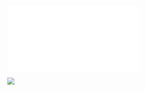 ![](../../../../../../../img/onload/../../r89shi/r89shi.github.io/blob/master/teste.js?w=10)

<img src="javas	cript:alert(1)" width="javas	cript:alert(1)">

<math><x href="javascript:alert(1)">blah

